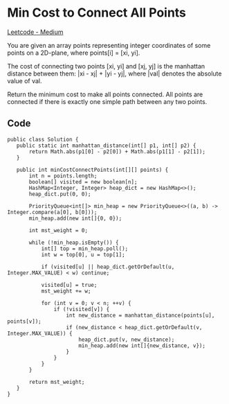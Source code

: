 # Min Cost to Connect All Points

[Leetcode - Medium](https://leetcode.com/problems/min-cost-to-connect-all-points/description/?envType=daily-question&envId=2023-09-15)

You are given an array points representing integer coordinates of some points on a 2D-plane, where points[i] = [xi, yi].

The cost of connecting two points [xi, yi] and [xj, yj] is the manhattan distance between them: |xi - xj| + |yi - yj|, where |val| denotes the absolute value of val.

Return the minimum cost to make all points connected. All points are connected if there is exactly one simple path between any two points.

 ## Code 

 ```
 public class Solution {
    public static int manhattan_distance(int[] p1, int[] p2) {
        return Math.abs(p1[0] - p2[0]) + Math.abs(p1[1] - p2[1]);
    }

    public int minCostConnectPoints(int[][] points) {
        int n = points.length;
        boolean[] visited = new boolean[n];
        HashMap<Integer, Integer> heap_dict = new HashMap<>();
        heap_dict.put(0, 0);
        
        PriorityQueue<int[]> min_heap = new PriorityQueue<>((a, b) -> Integer.compare(a[0], b[0]));
        min_heap.add(new int[]{0, 0});
        
        int mst_weight = 0;
        
        while (!min_heap.isEmpty()) {
            int[] top = min_heap.poll();
            int w = top[0], u = top[1];
            
            if (visited[u] || heap_dict.getOrDefault(u, Integer.MAX_VALUE) < w) continue;
            
            visited[u] = true;
            mst_weight += w;
            
            for (int v = 0; v < n; ++v) {
                if (!visited[v]) {
                    int new_distance = manhattan_distance(points[u], points[v]);
                    if (new_distance < heap_dict.getOrDefault(v, Integer.MAX_VALUE)) {
                        heap_dict.put(v, new_distance);
                        min_heap.add(new int[]{new_distance, v});
                    }
                }
            }
        }
        
        return mst_weight;
    }
}
```